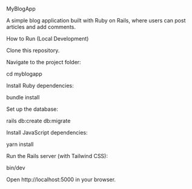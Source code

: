 MyBlogApp

A simple blog application built with Ruby on Rails, where users can post articles and add comments.

How to Run (Local Development)

Clone this repository.

Navigate to the project folder:

cd myblogapp


Install Ruby dependencies:

bundle install


Set up the database:

rails db:create db:migrate


Install JavaScript dependencies:

yarn install


Run the Rails server (with Tailwind CSS):

bin/dev


Open http://localhost:5000
 in your browser.